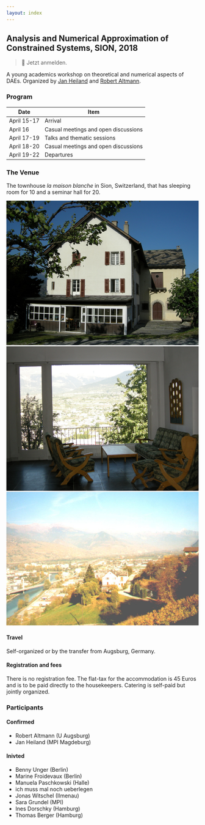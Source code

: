 ```yaml
---
layout: index
---
```



Analysis and Numerical Approximation of Constrained Systems, SION, 2018 
-----

> :rocket: Jetzt anmelden.

A young academics workshop on theoretical and numerical aspects of DAEs. Organized by [Jan Heiland](http://www.mpi-magdeburg.mpg.de/person/29457/822630) and [Robert Altmann](http://www.math.uni-augsburg.de).

### Program
| Date | Item |
| ------- | ------ |
| April 15-17 | Arrival |
| April 16 | Casual meetings and open discussions |
| April 17-19 | Talks and thematic sessions |
| April 18-20 | Casual meetings and open discussions |
| April 19-22 | Departures |

### The Venue

The townhouse *la maison blanche* in Sion, Switzerland, that has sleeping room for 10 and a seminar hall for 20.

![The townhouse](files/maison_blanche.JPG)
![View from the lobby](files/maison_blanche_panorama.JPG)
![Old view of Sion and the townhouse](files/sion.JPG)

#### Travel

Self-organized or by the transfer from Augsburg, Germany. 

#### Registration and fees

There is no registration fee. The flat-tax for the accommodation is 45 Euros and is to be paid directly to the housekeepers. Catering is self-paid but jointly organized.

### Participants
#### Confirmed

 - Robert Altmann (U Augsburg)
 - Jan Heiland (MPI Magdeburg)

#### Inivted

 - Benny Unger (Berlin)
 - Marine Froidevaux (Berlin)
 - Manuela Paschkowski (Halle)
 - ich muss mal noch ueberlegen
 - Jonas Witschel (Ilmenau)
 - Sara Grundel (MPI)
 - Ines Dorschky (Hamburg)
 - Thomas Berger (Hamburg)

